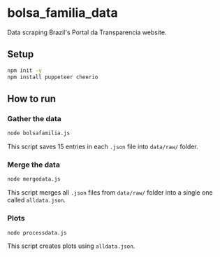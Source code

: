 # bolsa_familia_data
Data scraping Brazil's Portal da Transparencia website.

## Setup
```bash
npm init -y
npm install puppeteer cheerio 
```

## How to run
### Gather the data
```bash
node bolsafamilia.js
```
This script saves 15 entries in each `.json` file into `data/raw/` folder.

### Merge the data
```bash
node mergedata.js
```
This script merges all `.json` files from `data/raw/` folder into a single one called `alldata.json`.

### Plots
```bash
node processdata.js
```
This script creates plots using `alldata.json`.